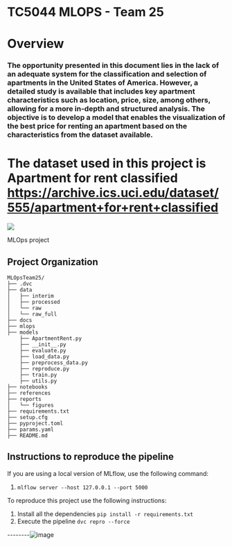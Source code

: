 
# TC5044 MLOPS - Team 25
# Overview
### The opportunity presented in this document lies in the lack of an adequate system for the classification and selection of apartments in the United States of America. However, a detailed study is available that includes key apartment characteristics such as location, price, size, among others, allowing for a more in-depth and structured analysis. The objective is to develop a model that enables the visualization of the best price for renting an apartment based on the characteristics from the dataset available.
# The dataset used in this project is Apartment for rent classified https://archive.ics.uci.edu/dataset/555/apartment+for+rent+classified

<a target="_blank" href="https://cookiecutter-data-science.drivendata.org/">
    <img src="https://img.shields.io/badge/CCDS-Project%20template-328F97?logo=cookiecutter" />
</a>

MLOps project

## Project Organization
```
MLOpsTeam25/
├── .dvc
├── data
│   ├── interim
│   ├── processed
│   └── raw
│   └── raw_full
├── docs
├── mlops
├── models
    ├── ApartmentRent.py
    ├── __init__.py
    ├── evaluate.py
    ├── load_data.py
    ├── preprocess_data.py
    ├── reproduce.py
    ├── train.py
    ├── utils.py
├── notebooks
├── references
├── reports
│   └── figures
├── requirements.txt
├── setup.cfg                     
├── pyproject.toml  
├── params.yaml
├── README.md

```

## Instructions to reproduce the pipeline

If you are using a local version of MLflow, use the following command:

1. ```mlflow server --host 127.0.0.1 --port 5000```

To reproduce this project use the following instructions:

1. Install all the dependencies ```pip install -r requirements.txt```
2. Execute the pipeline ```dvc repro --force```

 
--------![image](https://github.com/user-attachments/assets/b6155c2c-f3e2-4ddb-b2dc-105e201e5b69)

